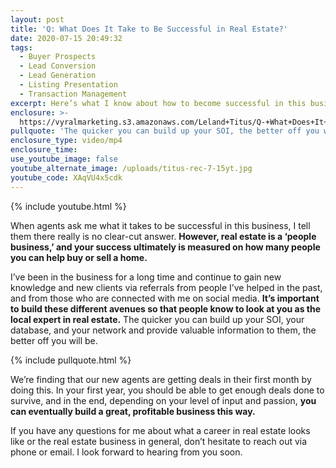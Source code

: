 ```yaml
---
layout: post
title: 'Q: What Does It Take to Be Successful in Real Estate?'
date: 2020-07-15 20:49:32
tags:
  - Buyer Prospects
  - Lead Conversion
  - Lead Generation
  - Listing Presentation
  - Transaction Management
excerpt: Here’s what I know about how to become successful in this business.
enclosure: >-
  https://vyralmarketing.s3.amazonaws.com/Leland+Titus/Q-+What+Does+It+Take+to+Be+Successful+in+Real+Estate_.mp4
pullquote: 'The quicker you can build up your SOI, the better off you will be.'
enclosure_type: video/mp4
enclosure_time:
use_youtube_image: false
youtube_alternate_image: /uploads/titus-rec-7-15yt.jpg
youtube_code: XAqVU4x5cdk
---
```


{% include youtube.html %}

When agents ask me what it takes to be successful in this business, I tell them there really is no clear-cut answer. **However, real estate is a ‘people business,’ and your success ultimately is measured on how many people you can help buy or sell a home.**

I’ve been in the business for a long time and continue to gain new knowledge and new clients via referrals from people I’ve helped in the past, and from those who are connected with me on social media. **It’s important to build these different avenues so that people know to look at you as the local expert in real estate.** The quicker you can build up your SOI, your database, and your network and provide valuable information to them, the better off you will be.

{% include pullquote.html %}

We’re finding that our new agents are getting deals in their first month by doing this. In your first year, you should be able to get enough deals done to survive, and in the end, depending on your level of input and passion, **you can eventually build a great, profitable business this way.**

If you have any questions for me about what a career in real estate looks like or the real estate business in general, don’t hesitate to reach out via phone or email. I look forward to hearing from you soon.